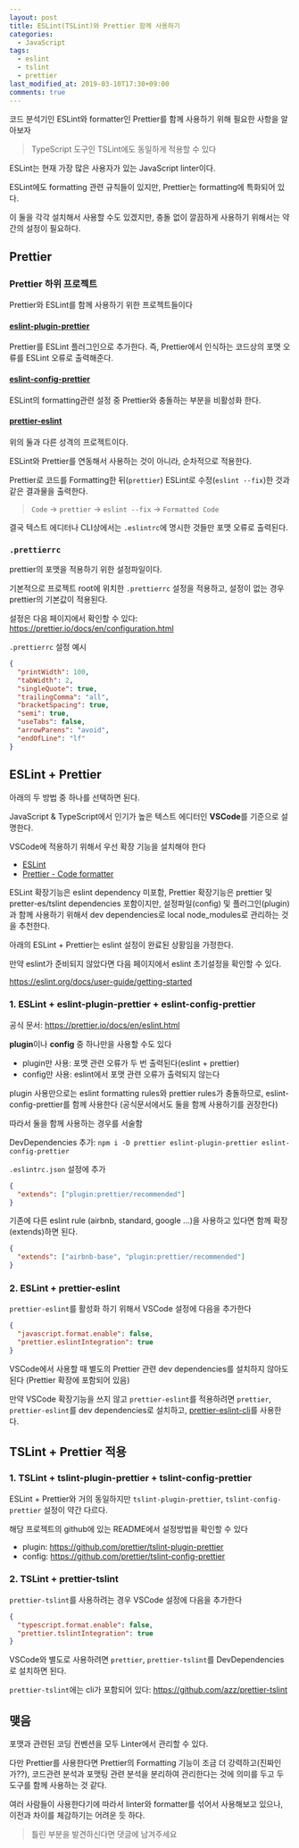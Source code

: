 ```yaml
---
layout: post
title: ESLint(TSLint)와 Prettier 함께 사용하기
categories:
  - JavaScript
tags:
  - eslint
  - tslint
  - prettier
last_modified_at: 2019-03-10T17:30+09:00
comments: true
---
```


코드 분석기인 ESLint와 formatter인 Prettier를 함께 사용하기 위해 필요한 사항을 알아보자

> TypeScript 도구인 TSLint에도 동일하게 적용할 수 있다

ESLint는 현재 가장 많은 사용자가 있는 JavaScript linter이다.

ESLint에도 formatting 관련 규칙들이 있지만, Prettier는 formatting에 특화되어 있다.

이 둘을 각각 설치해서 사용할 수도 있겠지만, 충돌 없이 깔끔하게 사용하기 위해서는 약간의 설정이 필요하다.

## Prettier

### Prettier 하위 프로젝트

Prettier와 ESLint를 함께 사용하기 위한 프로젝트들이다

#### [eslint-plugin-prettier](https://github.com/prettier/eslint-plugin-prettier)

Prettier를 ESLint 플러그인으로 추가한다.
즉, Prettier에서 인식하는 코드상의 포맷 오류를 ESLint 오류로 출력해준다.

#### [eslint-config-prettier](https://github.com/prettier/eslint-config-prettier)

ESLint의 formatting관련 설정 중 Prettier와 충돌하는 부분을 비활성화 한다.

#### [prettier-eslint](https://github.com/prettier/prettier-eslint)

위의 둘과 다른 성격의 프로젝트이다.

ESLint와 Prettier를 연동해서 사용하는 것이 아니라, 순차적으로 적용한다.

Prettier로 코드를 Formatting한 뒤(`prettier`) ESLint로 수정(`eslint --fix`)한 것과 같은 결과물을 출력한다.

> `Code` -> `prettier` -> `eslint --fix` -> `Formatted Code`

결국 텍스트 에디터나 CLI상에서는 `.eslintrc`에 명시한 것들만 포맷 오류로 출력된다.

### `.prettierrc`

prettier의 포맷을 적용하기 위한 설정파일이다.

기본적으로 프로젝트 root에 위치한 `.prettierrc` 설정을 적용하고, 설정이 없는 경우 prettier의 기본값이 적용된다.

설정은 다음 페이지에서 확인할 수 있다: <https://prettier.io/docs/en/configuration.html>

`.prettierrc` 설정 예시

```json
{
  "printWidth": 100,
  "tabWidth": 2,
  "singleQuote": true,
  "trailingComma": "all",
  "bracketSpacing": true,
  "semi": true,
  "useTabs": false,
  "arrowParens": "avoid",
  "endOfLine": "lf"
}
```

## ESLint + Prettier

아래의 두 방법 중 하나를 선택하면 된다.

JavaScript & TypeScript에서 인기가 높은 텍스트 에디터인 **VSCode**를 기준으로 설명한다.

VSCode에 적용하기 위해서 우선 확장 기능을 설치해야 한다

- [ESLint](https://marketplace.visualstudio.com/items?itemName=dbaeumer.vscode-eslint)
- [Prettier - Code formatter](https://marketplace.visualstudio.com/items?itemName=esbenp.prettier-vscode)

ESLint 확장기능은 eslint dependency 미포함, Prettier 확장기능은 prettier 및 pretter-es/tslint dependencies 포함이지만,
설정파일(config) 및 플러그인(plugin)과 함께 사용하기 위해서 dev dependencies로 local node_modules로 관리하는 것을 추천한다.

아래의 ESLint + Prettier는 eslint 설정이 완료된 상황임을 가정한다.

만약 eslint가 준비되지 않았다면 다음 페이지에서 eslint 초기설정을 확인할 수 있다.

<https://eslint.org/docs/user-guide/getting-started>

### 1. ESLint + eslint-plugin-prettier + eslint-config-prettier

공식 문서: <https://prettier.io/docs/en/eslint.html>

**plugin**이나 **config** 중 하나만을 사용할 수도 있다

- plugin만 사용: 포맷 관련 오류가 두 번 출력된다(eslint + prettier)
- config만 사용: eslint에서 포맷 관련 오류가 출력되지 않는다

plugin 사용만으로는 eslint formatting rules와 prettier rules가 충돌하므로, eslint-config-prettier를 함께 사용한다
(공식문서에서도 둘을 함께 사용하기를 권장한다)

따라서 둘을 함께 사용하는 경우를 서술함

DevDependencies 추가: `npm i -D prettier eslint-plugin-prettier eslint-config-prettier`

`.eslintrc.json` 설정에 추가

```json
{
  "extends": ["plugin:prettier/recommended"]
}
```

기존에 다른 eslint rule (airbnb, standard, google ...)을 사용하고 있다면 함께 확장(extends)하면 된다.

```json
{
  "extends": ["airbnb-base", "plugin:prettier/recommended"]
}
```

### 2. ESLint + prettier-eslint

`prettier-eslint`를 활성화 하기 위해서 VSCode 설정에 다음을 추가한다

```json
{
  "javascript.format.enable": false,
  "prettier.eslintIntegration": true
}
```

VSCode에서 사용할 때 별도의 Prettier 관련 dev dependencies를 설치하지 않아도 된다 (Prettier 확장에 포함되어 있음)

만약 VSCode 확장기능을 쓰지 않고 `prettier-eslint`를 적용하려면 `prettier`, `prettier-eslint`를 dev dependencies로 설치하고,
[prettier-eslint-cli](https://github.com/prettier/prettier-eslint-cli)를 사용한다.

## TSLint + Prettier 적용

### 1. TSLint + tslint-plugin-prettier + tslint-config-prettier

ESLint + Prettier와 거의 동일하지만 `tslint-plugin-prettier`, `tslint-config-prettier` 설정이 약간 다르다.

해당 프로젝트의 github에 있는 README에서 설정방법을 확인할 수 있다

- plugin: <https://github.com/prettier/tslint-plugin-prettier>
- config: <https://github.com/prettier/tslint-config-prettier>

### 2. TSLint + prettier-tslint

`prettier-tslint`를 사용하려는 경우 VSCode 설정에 다음을 추가한다

```json
{
  "typescript.format.enable": false,
  "prettier.tslintIntegration": true
}
```

VSCode와 별도로 사용하려면 `prettier`, `prettier-tslint`를 DevDependencies로 설치하면 된다.

`prettier-tslint`에는 cli가 포함되어 있다: <https://github.com/azz/prettier-tslint>

## 맺음

포맷과 관련된 코딩 컨벤션을 모두 Linter에서 관리할 수 있다.

다만 Prettier를 사용한다면 Prettier의 Formatting 기능이 조금 더 강력하고(진짜인가??),
코드관련 분석과 포맷팅 관련 분석을 분리하여 관리한다는 것에 의미를 두고 두 도구를 함께 사용하는 것 같다.

여러 사람들이 사용한다기에 따라서 linter와 formatter를 섞어서 사용해보고 있으나, 이전과 차이를 체감하기는 어려운 듯 하다.

> 틀린 부분을 발견하신다면 댓글에 남겨주세요
